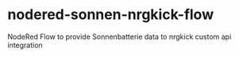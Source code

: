 # nodered-sonnen-nrgkick-flow
NodeRed Flow to provide Sonnenbatterie data to nrgkick custom api integration
